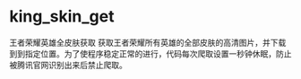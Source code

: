 # king_skin_get
王者荣耀英雄全皮肤获取
获取王者荣耀所有英雄的全部皮肤的高清图片，并下载到到指定位置。为了使程序稳定正常的进行，代码每次爬取设置一秒钟休眠，防止被腾讯官网识别出来后禁止爬取。
